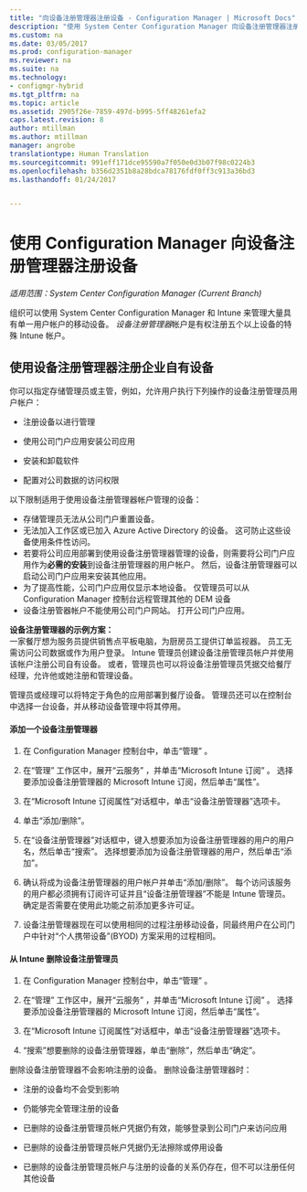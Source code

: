 ```yaml
---
title: "向设备注册管理器注册设备 - Configuration Manager | Microsoft Docs"
description: "使用 System Center Configuration Manager 向设备注册管理器注册企业拥有的设备。"
ms.custom: na
ms.date: 03/05/2017
ms.prod: configuration-manager
ms.reviewer: na
ms.suite: na
ms.technology:
- configmgr-hybrid
ms.tgt_pltfrm: na
ms.topic: article
ms.assetid: 2905f26e-7859-497d-b995-5ff48261efa2
caps.latest.revision: 8
author: mtillman
ms.author: mtillman
manager: angrobe
translationtype: Human Translation
ms.sourcegitcommit: 991eff171dce95590a7f050e0d3b07f98c0224b3
ms.openlocfilehash: b356d2351b8a28bdca78176fdf0ff3c913a36bd3
ms.lasthandoff: 01/24/2017


---
```

# <a name="enroll-devices-with-device-enrollment-manager-with-configuration-manager"></a>使用 Configuration Manager 向设备注册管理器注册设备

*适用范围：System Center Configuration Manager (Current Branch)*

组织可以使用 System Center Configuration Manager 和 Intune 来管理大量具有单一用户帐户的移动设备。 *设备注册管理器*帐户是有权注册五个以上设备的特殊 Intune 帐户。  

## <a name="enroll-corporate-owned-devices-with-the-device-enrollment-manager"></a>使用设备注册管理器注册企业自有设备  
 你可以指定存储管理员或主管，例如，允许用户执行下列操作的设备注册管理员用户帐户：  

-   注册设备以进行管理  

-   使用公司门户应用安装公司应用  

-   安装和卸载软件  

-   配置对公司数据的访问权限  


以下限制适用于使用设备注册管理器帐户管理的设备：

- 存储管理员无法从公司门户重置设备。  
-  无法加入工作区或已加入 Azure Active Directory 的设备。 这可防止这些设备使用条件性访问。
-  若要将公司应用部署到使用设备注册管理器管理的设备，则需要将公司门户应用作为**必需的安装**到设备注册管理器的用户帐户。 然后，设备注册管理器可以启动公司门户应用来安装其他应用。
- 为了提高性能，公司门户应用仅显示本地设备。 仅管理员可以从 Configuration Manager 控制台远程管理其他的 DEM 设备
- 设备注册管器帐户不能使用公司门户网站。 打开公司门户应用。

 **设备注册管理器的示例方案：**   
一家餐厅想为服务员提供销售点平板电脑，为厨房员工提供订单监视器。 员工无需访问公司数据或作为用户登录。 Intune 管理员创建设备注册管理员帐户并使用该帐户注册公司自有设备。 或者，管理员也可以将设备注册管理员凭据交给餐厅经理，允许他或她注册和管理设备。  

 管理员或经理可以将特定于角色的应用部署到餐厅设备。 管理员还可以在控制台中选择一台设备，并从移动设备管理中将其停用。  

#### <a name="add-a-device-enrollment-manager"></a>添加一个设备注册管理器  

1.  在 Configuration Manager 控制台中，单击“管理” 。  

2.  在“管理”  工作区中，展开“云服务” ，并单击“Microsoft Intune 订阅” 。 选择要添加设备注册管理器的 Microsoft Intune 订阅，然后单击“属性”。  

3.  在“Microsoft Intune 订阅属性”对话框中，单击“设备注册管理器”选项卡。  

4.  单击“添加/删除”。  

5.  在“设备注册管理器”对话框中，键入想要添加为设备注册管理器的用户的用户名，然后单击“搜索”。 选择想要添加为设备注册管理器的用户，然后单击“添加”。  

6.  确认将成为设备注册管理器的用户帐户并单击“添加/删除”。  每个访问该服务的用户都必须拥有订阅许可证并且“设备注册管理器”不能是 Intune 管理员。 确定是否需要在使用此功能之前添加更多许可证。  

7.  设备注册管理器现在可以使用相同的过程注册移动设备，同最终用户在公司门户中针对“个人携带设备”(BYOD) 方案采用的过程相同。  

#### <a name="delete-a-device-enrollment-manager-from-intune"></a>从 Intune 删除设备注册管理员  

1.  在 Configuration Manager 控制台中，单击“管理” 。  

2.  在“管理”  工作区中，展开“云服务” ，并单击“Microsoft Intune 订阅” 。 选择要添加设备注册管理器的 Microsoft Intune 订阅，然后单击“属性”。  

3.  在“Microsoft Intune 订阅属性”对话框中，单击“设备注册管理器”选项卡。  

4.  “搜索”想要删除的设备注册管理器，单击“删除”，然后单击“确定”。  

 删除设备注册管理器不会影响注册的设备。 删除设备注册管理器时：  

-   注册的设备均不会受到影响  

-   仍能够完全管理注册的设备  

-   已删除的设备注册管理员帐户凭据仍有效，能够登录到公司门户来访问应用  

-   已删除的设备注册管理员帐户凭据仍无法擦除或停用设备  

-   已删除的设备注册管理员帐户与注册的设备的关系仍存在，但不可以注册任何其他设备

